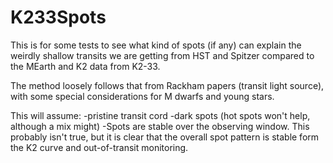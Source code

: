 # K233Spots

This is for some tests to see what kind of spots (if any) can explain the weirdly shallow transits we are getting from HST and Spitzer compared to the MEarth and K2 data from K2-33.

The method loosely follows that from Rackham papers (transit light source), with some special considerations for M dwarfs and young stars.

This will assume:
-pristine transit cord
-dark spots (hot spots won't help, although a mix might)
-Spots are stable over the observing window. This probably isn't true, but it is clear that the overall spot pattern is stable form the K2 curve and out-of-transit monitoring. 
